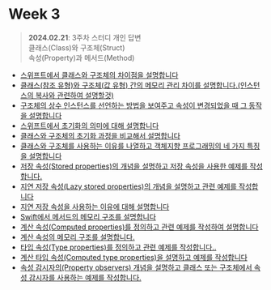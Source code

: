 # Week 3
> **2024.02.21**: 3주차 스터디 개인 답변<br>
> 클래스(Class)와 구조체(Struct)<br>
> 속성(Property)과 메서드(Method)<br>

- [스위프트에서 클래스와 구조체의 차이점을 설명합니다](https://github.com/Allen30-study/Week-3/blob/main/01_%EC%8A%A4%EC%9C%84%ED%94%84%ED%8A%B8%EC%97%90%EC%84%9C%20%ED%81%B4%EB%9E%98%EC%8A%A4%EC%99%80%20%EA%B5%AC%EC%A1%B0%EC%B2%B4%EC%9D%98%20%EC%B0%A8%EC%9D%B4%EC%A0%90%EC%9D%84%20%EC%84%A4%EB%AA%85%ED%95%A9%EB%8B%88%EB%8B%A4.md)
- [클래스(참조 유형)와 구조체(값 유형) 간의 메모리 관리 차이를 설명합니다.(인스턴스의 복사와 관련하여 설명할것)](https://github.com/Allen30-study/Week-3/blob/main/02_%ED%81%B4%EB%9E%98%EC%8A%A4(%EC%B0%B8%EC%A1%B0%20%EC%9C%A0%ED%98%95)%EC%99%80%20%EA%B5%AC%EC%A1%B0%EC%B2%B4(%EA%B0%92%20%EC%9C%A0%ED%98%95)%20%EA%B0%84%EC%9D%98%20%EB%A9%94%EB%AA%A8%EB%A6%AC%20%EA%B4%80%EB%A6%AC%20%EC%B0%A8%EC%9D%B4%EB%A5%BC%20%EC%84%A4%EB%AA%85%ED%95%A9%EB%8B%88%EB%8B%A4.(%EC%9D%B8%EC%8A%A4%ED%84%B4%EC%8A%A4%EC%9D%98%20%EB%B3%B5%EC%82%AC%EC%99%80%20%EA%B4%80%EB%A0%A8%ED%95%98%EC%97%AC%20%EC%84%A4%EB%AA%85%ED%95%A0%EA%B2%83).md)
- [구조체의 상수 인스턴스를 선언하는 방법을 보여주고 속성이 변경되었을 때 그 동작을 설명합니다](https://github.com/Allen30-study/Week-3/blob/main/03_%EA%B5%AC%EC%A1%B0%EC%B2%B4%EC%9D%98%20%EC%83%81%EC%88%98%20%EC%9D%B8%EC%8A%A4%ED%84%B4%EC%8A%A4%EB%A5%BC%20%EC%84%A0%EC%96%B8%ED%95%98%EB%8A%94%20%EB%B0%A9%EB%B2%95%EC%9D%84%20%EB%B3%B4%EC%97%AC%EC%A3%BC%EA%B3%A0%20%EC%86%8D%EC%84%B1%EC%9D%B4%20%EB%B3%80%EA%B2%BD%EB%90%98%EC%97%88%EC%9D%84%20%EB%95%8C%20%EA%B7%B8%20%EB%8F%99%EC%9E%91%EC%9D%84%20%EC%84%A4%EB%AA%85%ED%95%A9%EB%8B%88%EB%8B%A4.md)
- [스위프트에서 초기화의 의미에 대해 설명합니다](https://github.com/Allen30-study/Week-3/blob/main/04_%EC%8A%A4%EC%9C%84%ED%94%84%ED%8A%B8%EC%97%90%EC%84%9C%20%EC%B4%88%EA%B8%B0%ED%99%94%EC%9D%98%20%EC%9D%98%EB%AF%B8%EC%97%90%20%EB%8C%80%ED%95%B4%20%EC%84%A4%EB%AA%85%ED%95%A9%EB%8B%88%EB%8B%A4.md)
- [클래스와 구조체의 초기화 과정을 비교해서 설명합니다](https://github.com/Allen30-study/Week-3/blob/main/05_%ED%81%B4%EB%9E%98%EC%8A%A4%EC%99%80%20%EA%B5%AC%EC%A1%B0%EC%B2%B4%EC%9D%98%20%EC%B4%88%EA%B8%B0%ED%99%94%20%EA%B3%BC%EC%A0%95%EC%9D%84%20%EB%B9%84%EA%B5%90%ED%95%B4%EC%84%9C%20%EC%84%A4%EB%AA%85%ED%95%A9%EB%8B%88%EB%8B%A4.md)
- [클래스와 구조체를 사용하는 이유를 나열하고 객체지향 프로그래밍의 네 가지 특징을 설명합니다](https://github.com/Allen30-study/Week-3/blob/main/06_%ED%81%B4%EB%9E%98%EC%8A%A4%EC%99%80%20%EA%B5%AC%EC%A1%B0%EC%B2%B4%EB%A5%BC%20%EC%82%AC%EC%9A%A9%ED%95%98%EB%8A%94%20%EC%9D%B4%EC%9C%A0%EB%A5%BC%20%EB%82%98%EC%97%B4%ED%95%98%EA%B3%A0%20%EA%B0%9D%EC%B2%B4%EC%A7%80%ED%96%A5%20%ED%94%84%EB%A1%9C%EA%B7%B8%EB%9E%98%EB%B0%8D%EC%9D%98%20%EB%84%A4%20%EA%B0%80%EC%A7%80%20%ED%8A%B9%EC%A7%95%EC%9D%84%20%EC%84%A4%EB%AA%85%ED%95%A9%EB%8B%88%EB%8B%A4.md)
- [저장 속성(Stored properties)의 개념을 설명하고 저장 속성을 사용한 예제를 작성합니다.](https://github.com/Allen30-study/Week-3/blob/main/07_%EC%A0%80%EC%9E%A5%20%EC%86%8D%EC%84%B1(Stored%20properties)%EC%9D%98%20%EA%B0%9C%EB%85%90%EC%9D%84%20%EC%84%A4%EB%AA%85%ED%95%98%EA%B3%A0%20%EC%A0%80%EC%9E%A5%20%EC%86%8D%EC%84%B1%EC%9D%84%20%EC%82%AC%EC%9A%A9%ED%95%9C%20%EC%98%88%EC%A0%9C%EB%A5%BC%20%EC%9E%91%EC%84%B1%ED%95%A9%EB%8B%88%EB%8B%A4..md)
- [지연 저장 속성(Lazy stored properties)의 개념을 설명하고 관련 예제를 작성합니다](https://github.com/Allen30-study/Week-3/blob/main/08_%EC%A7%80%EC%97%B0%20%EC%A0%80%EC%9E%A5%20%EC%86%8D%EC%84%B1(Lazy%20stored%20properties)%EC%9D%98%20%EA%B0%9C%EB%85%90%EC%9D%84%20%EC%84%A4%EB%AA%85%ED%95%98%EA%B3%A0%20%EA%B4%80%EB%A0%A8%20%EC%98%88%EC%A0%9C%EB%A5%BC%20%EC%9E%91%EC%84%B1%ED%95%A9%EB%8B%88%EB%8B%A4.md)
- [지연 저장 속성을 사용하는 이유에 대해 설명합니다](https://github.com/Allen30-study/Week-3/blob/main/09_%EC%A7%80%EC%97%B0%20%EC%A0%80%EC%9E%A5%20%EC%86%8D%EC%84%B1%EC%9D%84%20%EC%82%AC%EC%9A%A9%ED%95%98%EB%8A%94%20%EC%9D%B4%EC%9C%A0%EC%97%90%20%EB%8C%80%ED%95%B4%20%EC%84%A4%EB%AA%85%ED%95%A9%EB%8B%88%EB%8B%A4.md)
- [Swift에서 메서드의 메모리 구조를 설명합니다](https://github.com/Allen30-study/Week-3/blob/main/10_Swift%EC%97%90%EC%84%9C%20%EB%A9%94%EC%84%9C%EB%93%9C%EC%9D%98%20%EB%A9%94%EB%AA%A8%EB%A6%AC%20%EA%B5%AC%EC%A1%B0%EB%A5%BC%20%EC%84%A4%EB%AA%85%ED%95%A9%EB%8B%88%EB%8B%A4.md)
- [계산 속성(Computed properties)를 정의하고 관련 예제를 작성하여 설명합니다](https://github.com/Allen30-study/Week-3/blob/main/11_%EA%B3%84%EC%82%B0%20%EC%86%8D%EC%84%B1(Computed%20properties)%EB%A5%BC%20%EC%A0%95%EC%9D%98%ED%95%98%EA%B3%A0%20%EA%B4%80%EB%A0%A8%20%EC%98%88%EC%A0%9C%EB%A5%BC%20%EC%9E%91%EC%84%B1%ED%95%98%EC%97%AC%20%EC%84%A4%EB%AA%85%ED%95%A9%EB%8B%88%EB%8B%A4.md)
- [계산 속성의 메모리 구조를 설명합니다.](https://github.com/Allen30-study/Week-3/blob/main/12_%EA%B3%84%EC%82%B0%20%EC%86%8D%EC%84%B1%EC%9D%98%20%EB%A9%94%EB%AA%A8%EB%A6%AC%20%EA%B5%AC%EC%A1%B0%EB%A5%BC%20%EC%84%A4%EB%AA%85%ED%95%A9%EB%8B%88%EB%8B%A4..md)
- [타입 속성(Type properties)를 정의하고 관련 예제를 작성합니다..](https://github.com/Allen30-study/Week-3/blob/main/13_%ED%83%80%EC%9E%85%20%EC%86%8D%EC%84%B1(Type%20properties)%EB%A5%BC%20%EC%A0%95%EC%9D%98%ED%95%98%EA%B3%A0%20%EA%B4%80%EB%A0%A8%20%EC%98%88%EC%A0%9C%EB%A5%BC%20%EC%9E%91%EC%84%B1%ED%95%A9%EB%8B%88%EB%8B%A4..md)
- [계산 타입 속성(Computed type properties)을 설명하고 예제를 작성합니다](https://github.com/Allen30-study/Week-3/blob/main/14_%EA%B3%84%EC%82%B0%20%ED%83%80%EC%9E%85%20%EC%86%8D%EC%84%B1(Computed%20type%20properties)%EC%9D%84%20%EC%84%A4%EB%AA%85%ED%95%98%EA%B3%A0%20%EC%98%88%EC%A0%9C%EB%A5%BC%20%EC%9E%91%EC%84%B1%ED%95%A9%EB%8B%88%EB%8B%A4.md)
- [속성 감시자의(Property observers) 개념을 설명하고 클래스 또는 구조체에서 속성 감시자를 사용하는 예제를 작성합니다.](https://github.com/Allen30-study/Week-3/blob/main/15_%EC%86%8D%EC%84%B1%20%EA%B0%90%EC%8B%9C%EC%9E%90%EC%9D%98(Property%20observers)%20%EA%B0%9C%EB%85%90%EC%9D%84%20%EC%84%A4%EB%AA%85%ED%95%98%EA%B3%A0%20%ED%81%B4%EB%9E%98%EC%8A%A4%20%EB%98%90%EB%8A%94%20%EA%B5%AC%EC%A1%B0%EC%B2%B4%EC%97%90%EC%84%9C%20%EC%86%8D%EC%84%B1%20%EA%B0%90%EC%8B%9C%EC%9E%90%EB%A5%BC%20%EC%82%AC%EC%9A%A9%ED%95%98%EB%8A%94%20%EC%98%88%EC%A0%9C%EB%A5%BC%20%EC%9E%91%EC%84%B1%ED%95%A9%EB%8B%88%EB%8B%A4..md)